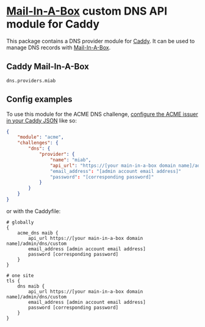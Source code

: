 [Mail-In-A-Box](https://mailinabox.email/) custom DNS API module for Caddy
===========================

This package contains a DNS provider module for [Caddy](https://github.com/caddyserver/caddy). It can be used to manage DNS records with [Mail-In-A-Box](https://mailinabox.email/).

## Caddy Mail-In-A-Box

```
dns.providers.miab
```

## Config examples

To use this module for the ACME DNS challenge, [configure the ACME issuer in your Caddy JSON](https://caddyserver.com/docs/json/apps/tls/automation/policies/issuer/acme/) like so:

```json
{
	"module": "acme",
	"challenges": {
		"dns": {
			"provider": {
				"name": "miab",
				"api_url": "https://[your main-in-a-box domain name]/admin/dns/custom"
                "email_address": "[admin account email address]"
                "password": "[corresponding password]"
			}
		}
	}
}
```

or with the Caddyfile:

```
# globally
{
	acme_dns maib {
        api_url https://[your main-in-a-box domain name]/admin/dns/custom
        email_address [admin account email address]
        password [corresponding password]
    }
}
```

```
# one site
tls {
	dns maib {
        api_url https://[your main-in-a-box domain name]/admin/dns/custom
        email_address [admin account email address]
        password [corresponding password]
    }
}
```
